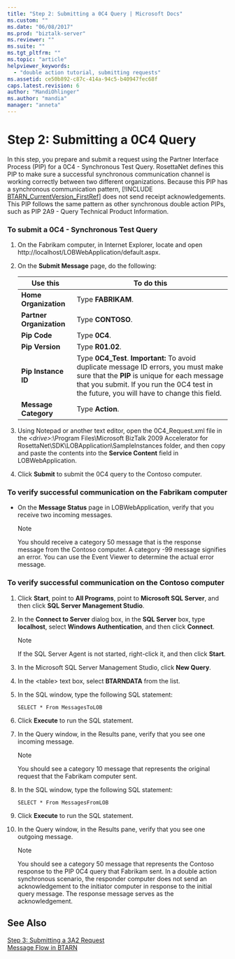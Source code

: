 ```yaml
---
title: "Step 2: Submitting a 0C4 Query | Microsoft Docs"
ms.custom: ""
ms.date: "06/08/2017"
ms.prod: "biztalk-server"
ms.reviewer: ""
ms.suite: ""
ms.tgt_pltfrm: ""
ms.topic: "article"
helpviewer_keywords: 
  - "double action tutorial, submitting requests"
ms.assetid: ce50b892-c87c-414a-94c5-b40947fec68f
caps.latest.revision: 6
author: "MandiOhlinger"
ms.author: "mandia"
manager: "anneta"
---
```

# Step 2: Submitting a 0C4 Query
In this step, you prepare and submit a request using the Partner Interface Process (PIP) for a 0C4 - Synchronous Test Query. RosettaNet defines this PIP to make sure a successful synchronous communication channel is working correctly between two different organizations. Because this PIP has a synchronous communication pattern, [!INCLUDE [BTARN_CurrentVersion_FirstRef](../../includes/btarn-currentversion-firstref-md.md)] does not send receipt acknowledgements. This PIP follows the same pattern as other synchronous double action PIPs, such as PIP 2A9 - Query Technical Product Information.  
  
### To submit a 0C4 - Synchronous Test Query  
  
1.  On the Fabrikam computer, in Internet Explorer, locate and open http://localhost/LOBWebApplication/default.aspx.  
  
2.  On the **Submit Message** page, do the following:  
  
    |Use this|To do this|  
    |--------------|----------------|  
    |**Home Organization**|Type **FABRIKAM**.|  
    |**Partner Organization**|Type **CONTOSO**.|  
    |**Pip Code**|Type **0C4**.|  
    |**Pip Version**|Type **R01.02**.|  
    |**Pip Instance ID**|Type **0C4_Test**. **Important:**  To avoid duplicate message ID errors, you must make sure that the **PIP** is unique for each message that you submit. If you run the 0C4 test in the future, you will have to change this field.|  
    |**Message Category**|Type **Action**.|  
  
3.  Using Notepad or another text editor, open the 0C4_Request.xml file in the *\<drive\>*:\Program Files\Microsoft BizTalk 2009 Accelerator for RosettaNet\SDK\LOBApplication\SampleInstances folder, and then copy and paste the contents into the **Service Content** field in LOBWebApplication.  
  
4.  Click **Submit** to submit the 0C4 query to the Contoso computer.  
  
### To verify successful communication on the Fabrikam computer  
  
-   On the **Message Status** page in LOBWebApplication, verify that you receive two incoming messages.  
  
    > [!NOTE]
    >  You should receive a category 50 message that is the response message from the Contoso computer. A category -99 message signifies an error. You can use the Event Viewer to determine the actual error message.  
  
### To verify successful communication on the Contoso computer  
  
1.  Click **Start**, point to **All Programs**, point to **Microsoft SQL Server**, and then click **SQL Server Management Studio**.  
  
2.  In the **Connect to Server** dialog box, in the **SQL Server** box, type **localhost**, select **Windows Authentication**, and then click **Connect**.  
  
    > [!NOTE]
    >  If the SQL Server Agent is not started, right-click it, and then click **Start**.  
  
3.  In the Microsoft SQL Server Management Studio, click **New Query**.  
  
4.  In the \<table\> text box, select **BTARNDATA** from the list.  
  
5.  In the SQL window, type the following SQL statement:  
  
    ```  
    SELECT * From MessagesToLOB  
    ```  
  
6.  Click **Execute** to run the SQL statement.  
  
7.  In the Query window, in the Results pane, verify that you see one incoming message.  
  
    > [!NOTE]
    >  You should see a category 10 message that represents the original request that the Fabrikam computer sent.  
  
8.  In the SQL window, type the following SQL statement:  
  
    ```  
    SELECT * From MessagesFromLOB  
    ```  
  
9. Click **Execute** to run the SQL statement.  
  
10. In the Query window, in the Results pane, verify that you see one outgoing message.  
  
    > [!NOTE]
    >  You should see a category 50 message that represents the Contoso response to the PIP 0C4 query that Fabrikam sent. In a double action synchronous scenario, the responder computer does not send an acknowledgement to the initiator computer in response to the initial query message. The response message serves as the acknowledgement.  
  
## See Also  
 [Step 3: Submitting a 3A2 Request](../../adapters-and-accelerators/accelerator-rosettanet/step-3-submitting-a-3a2-request.md)   
 [Message Flow in BTARN](../../adapters-and-accelerators/accelerator-rosettanet/message-flow-in-btarn.md)